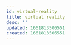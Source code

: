 ```yaml
---
id: virtual-reality
title: virtual reality
desc: ''
updated: 1661813506551
created: 1661813506551
---
```

